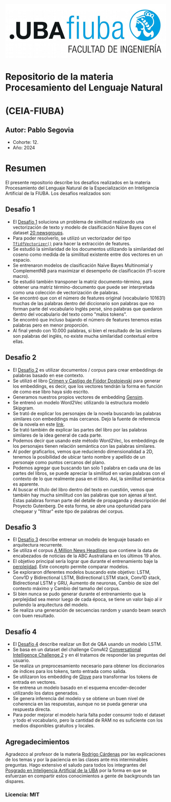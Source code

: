 ![](https://github.com/manoloacademia/CEIA_NLP/blob/main/logo_fiuba.png)
# Repositorio de la materia Procesamiento del Lenguaje Natural 
# (CEIA-FIUBA)
## Autor: Pablo Segovia
- Cohorte: 12.
- Año: 2024

# Resumen
El presente repositorio describe los desafíos realizados en la materia Procesamiento del Lenguaje Natural de la Especialización en Inteligencia Artificial de la FIUBA.
Los desafíos realizados son:

## Desafío 1 
- El [Desafío 1](https://github.com/manoloacademia/CEIA_NLP/blob/main/Desafio_1_PabloSegovia.ipynb) soluciona un problema de similitud realizando una vectorización de texto y modelo de clasificación Naïve Bayes con el dataset [20 newsgroups](https://scikit-learn.org/0.19/datasets/twenty_newsgroups.html).
- Para poder resolverlo, se utilizó un vectorizador del tipo [``TfidfVectorizer()``](https://scikit-learn.org/stable/modules/generated/sklearn.feature_extraction.text.TfidfVectorizer.html) para hacer la extracción de features.
- Se estudió la similaridad de los documentos utilizando la similaridad del coseno como medida de la similitud existente entre dos vectores en un espacio.
- Se entrenaron modelos de clasificación Naïve Bayes Multinomial y ComplementNB para maximizar el desempeño de clasificación (f1-score macro).
- Se estudió también transponer la matriz documento-término, para obtener una matriz término-documento que puede ser interpretada como una colección de vectorización de palabras.
- Se encontró que con el número de features original (vocabulario 101631) muchas de las palabras dentro del diccionario son palabras que no forman parte del vocabulario Inglés persé, sino palabras que quedaron dentro del vocabulario del texto como "malos tokens".
- Se encontró que incluso bajando el número de features tenemos estas palabras pero en menor proporción.
- Al final yendo con 10.000 palabras, si bien el resultado de las similares son palabras del inglés, no existe mucha similaridad contextual entre ellas.

## Desafío 2
- El [Desafío 2](https://github.com/manoloacademia/CEIA_NLP/blob/main/Desafio_2_PabloSegovia.ipynb) es utilizar documentos / corpus para crear embeddings de palabras basado en ese contexto.
- Se utilizó el libro [Crimen y Castigo de Fiódor Dostoievski](https://www.gutenberg.org/ebooks/61851) para generar los embeddings, es decir, que los vectores tendrán la forma en función de como ese libro haya sido escrito.
- Generamos nuestros propios vectores de embedding [Gensim](https://www.machinelearningplus.com/nlp/gensim-tutorial/).
- Se entrenó un modelo Word2Vec utilizando la estructura modelo Skipgram.
- Se trató de explicar los personajes de la novela buscando las palabras similares con embeddings más cercanos. Dejo la fuente de referencia de la novela en este [link](https://es.wikipedia.org/wiki/Crimen_y_castigo#Personajes).
- Se trató también de explicar las partes del libro por las palabras similares de la idea general de cada parte.
- Podemos decir que usando este método Word2Vec, los embeddings de los personajes tienen relación semántica con las palabras similares.
- Al poder graficarlos, vemos que reduciendo dimensionalidad a 2D, tenemos la posibilidad de ubicar tanto nombre y apellido de un personaje como puntos cercanos del plano.
- Podemos agregar que buscando tan solo 1 palabra en cada una de las partes del libros, se puede apreciar la similitud en varias palabras con el contexto de lo que realmente pasa en el libro. Así, la similitud semántica es aparente.
- Al buscar el título del libro dentro del texto en cuestión, vemos que también hay mucha similitud con las palabras que son ajenas al text. Estas palabras forman parte del detalle de propaganda y descripción del Proyecto Gutenberg. De esta forma, se abre una opotunidad para chequear y "filtrar" este tipo de palabras del corpus.

## Desafío 3
- El [Desafío 3](https://github.com/manoloacademia/CEIA_NLP/blob/main/Desaf%C3%ADo%203_PabloSegovia.ipynb) describe entrenar un modelo de lenguaje basado en arquitectura recurrente.
- Se utiliza el corpus [A Million News Headlines](https://www.kaggle.com/datasets/therohk/million-headlines/data) que contiene la data de encabezados de noticias de la ABC Australiana en los últimos 19 años.
- El objetivo principal sería lograr que durante el entrenamiento baje la [perplejidad](https://medium.com/nlplanet/two-minutes-nlp-perplexity-explained-with-simple-probabilities-6cdc46884584). Este concepto permite comparar modelos.
- Se exploraron diferentes modelos buscando este objetivo: LSTM, Conv1D y Bidirectional LSTM, Bidirectional LSTM stack, Conv1D stack, Bidirectional LSTM y GRU, Aumento de neuronas, Cambio de size del contexto máximo y Cambio del tamaño del corpus.
- Si bien nunca se pudo generar durante el entrenamiento que la perplejidad sea menor luego de cada época, se tiene un valor bajo al ir puliendo la arquitectura del modelo.
- Se realiza una generación de secuencias random y usando beam search con buen resultado.


## Desafío 4
- El [Desafío 4](https://github.com/manoloacademia/CEIA_NLP/blob/main/Desaf%C3%ADo_4_PabloSegovia.ipynb) describe realizar un Bot de Q&A usando un modelo LSTM.
- Se basa en un dataset del challenge ConvAI2 [Conversational Intelligence Challenge 2](https://convai.io/data/) y en él tratamos de responder las preguntas del usuario.
- Se realiza un preprocesamiento necesario para obtener los diccionarios de índices para los tokens, tanto entrada como salida.
- Se utilizaron los embedding de [Glove](https://nlp.stanford.edu/projects/glove/) para transformar los tokens de entrada en vectores.
- Se entrena un modelo basado en el esquema encoder-decoder utilizando los datos generados.
- Se genera inferencia del modelo y se obtiene un buen nivel de coherencia en las respuestas, aunque no se pueda generar una respuesta directa.
- Para poder mejorar el modelo haría falta poder consumir todo el dataset y todo el vocabulario, pero la cantidad de RAM no es suficiente con los medios disponibles gratuitos y locales.

## Agregadecimientos
Agradezco al profesor de la materia [Rodrigo Cárdenas](https://github.com/rodo-qatar) por las explicaciones de los temas y por la paciencia en las clases ante mis interminables preguntas.
Hago extensivo el saludo para todos los integrantes del [Posgrado en Inteligencia Artificial de la UBA](https://github.com/FIUBA-Posgrado-Inteligencia-Artificial) por la forma en que se esfuerzan en compartir estos conocimientos a gente de backgrounds tan dispares.

### Licencia: MIT
